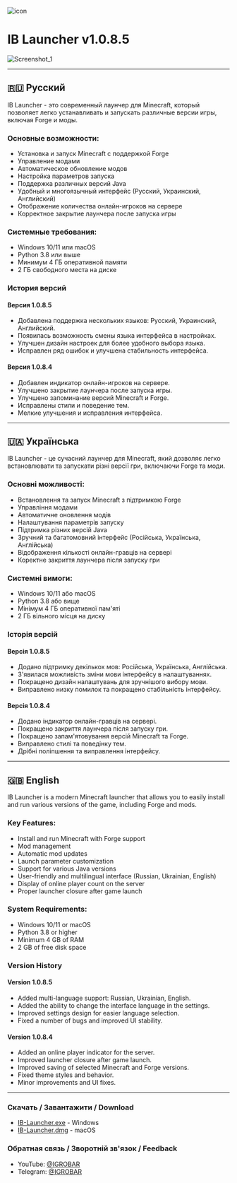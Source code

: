 ![icon](https://github.com/user-attachments/assets/e5f7129c-0a44-42cb-b3dc-bdd4c3b13faf)

# IB Launcher v1.0.8.5
![Screenshot_1](https://github.com/user-attachments/assets/d272e853-a86d-4ead-9be0-ec16cc2df348)

---

## 🇷🇺 Русский

IB Launcher - это современный лаунчер для Minecraft, который позволяет легко устанавливать и запускать различные версии игры, включая Forge и моды.

### Основные возможности:
- Установка и запуск Minecraft с поддержкой Forge
- Управление модами
- Автоматическое обновление модов
- Настройка параметров запуска
- Поддержка различных версий Java
- Удобный и многоязычный интерфейс (Русский, Украинский, Английский)
- Отображение количества онлайн-игроков на сервере
- Корректное закрытие лаунчера после запуска игры

### Системные требования:
- Windows 10/11 или macOS
- Python 3.8 или выше
- Минимум 4 ГБ оперативной памяти
- 2 ГБ свободного места на диске

### История версий

#### Версия 1.0.8.5
- Добавлена поддержка нескольких языков: Русский, Украинский, Английский.
- Появилась возможность смены языка интерфейса в настройках.
- Улучшен дизайн настроек для более удобного выбора языка.
- Исправлен ряд ошибок и улучшена стабильность интерфейса.

#### Версия 1.0.8.4
- Добавлен индикатор онлайн-игроков на сервере.
- Улучшено закрытие лаунчера после запуска игры.
- Улучшено запоминание версий Minecraft и Forge.
- Исправлены стили и поведение тем.
- Мелкие улучшения и исправления интерфейса.

---

## 🇺🇦 Українська

IB Launcher - це сучасний лаунчер для Minecraft, який дозволяє легко встановлювати та запускати різні версії гри, включаючи Forge та моди.

### Основні можливості:
- Встановлення та запуск Minecraft з підтримкою Forge
- Управління модами
- Автоматичне оновлення модів
- Налаштування параметрів запуску
- Підтримка різних версій Java
- Зручний та багатомовний інтерфейс (Російська, Українська, Англійська)
- Відображення кількості онлайн-гравців на сервері
- Коректне закриття лаунчера після запуску гри

### Системні вимоги:
- Windows 10/11 або macOS
- Python 3.8 або вище
- Мінімум 4 ГБ оперативної пам'яті
- 2 ГБ вільного місця на диску

### Історія версій

#### Версія 1.0.8.5
- Додано підтримку декількох мов: Російська, Українська, Англійська.
- З'явилася можливість зміни мови інтерфейсу в налаштуваннях.
- Покращено дизайн налаштувань для зручнішого вибору мови.
- Виправлено низку помилок та покращено стабільність інтерфейсу.

#### Версія 1.0.8.4
- Додано індикатор онлайн-гравців на сервері.
- Покращено закриття лаунчера після запуску гри.
- Покращено запам'ятовування версій Minecraft та Forge.
- Виправлено стилі та поведінку тем.
- Дрібні поліпшення та виправлення інтерфейсу.

---

## 🇬🇧 English

IB Launcher is a modern Minecraft launcher that allows you to easily install and run various versions of the game, including Forge and mods.

### Key Features:
- Install and run Minecraft with Forge support
- Mod management
- Automatic mod updates
- Launch parameter customization
- Support for various Java versions
- User-friendly and multilingual interface (Russian, Ukrainian, English)
- Display of online player count on the server
- Proper launcher closure after game launch

### System Requirements:
- Windows 10/11 or macOS
- Python 3.8 or higher
- Minimum 4 GB of RAM
- 2 GB of free disk space

### Version History

#### Version 1.0.8.5
- Added multi-language support: Russian, Ukrainian, English.
- Added the ability to change the interface language in the settings.
- Improved settings design for easier language selection.
- Fixed a number of bugs and improved UI stability.

#### Version 1.0.8.4
- Added an online player indicator for the server.
- Improved launcher closure after game launch.
- Improved saving of selected Minecraft and Forge versions.
- Fixed theme styles and behavior.
- Minor improvements and UI fixes.

---

### Скачать / Завантажити / Download
- [IB-Launcher.exe](https://github.com/mdreval/ib-launcher/releases/download/v1.0.8.5/IB-Launcher.exe) - Windows
- [IB-Launcher.dmg](https://github.com/mdreval/ib-launcher/releases/download/v1.0.8.5/IB-Launcher.dmg) - macOS 

### Обратная связь / Зворотній зв'язок / Feedback
- YouTube: [@IGROBAR](https://www.youtube.com/@igrobar)
- Telegram: [@IGROBAR](https://t.me/igrobar)

